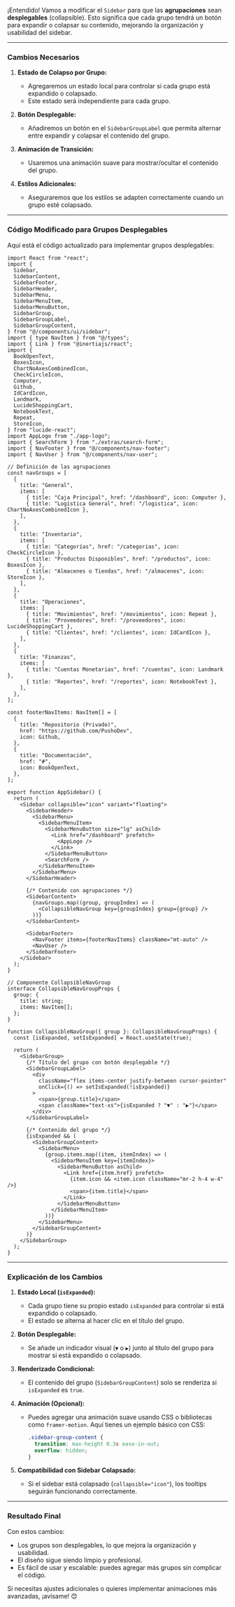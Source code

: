 ¡Entendido! Vamos a modificar el `Sidebar` para que las **agrupaciones** sean **desplegables** (collapsible). Esto significa que cada grupo tendrá un botón para expandir o colapsar su contenido, mejorando la organización y usabilidad del sidebar.

---

### Cambios Necesarios

1. **Estado de Colapso por Grupo:**

   - Agregaremos un estado local para controlar si cada grupo está expandido o colapsado.
   - Este estado será independiente para cada grupo.
2. **Botón Desplegable:**

   - Añadiremos un botón en el `SidebarGroupLabel` que permita alternar entre expandir y colapsar el contenido del grupo.
3. **Animación de Transición:**

   - Usaremos una animación suave para mostrar/ocultar el contenido del grupo.
4. **Estilos Adicionales:**

   - Aseguraremos que los estilos se adapten correctamente cuando un grupo esté colapsado.

---

### Código Modificado para Grupos Desplegables

Aquí está el código actualizado para implementar grupos desplegables:

```tsx
import React from "react";
import {
  Sidebar,
  SidebarContent,
  SidebarFooter,
  SidebarHeader,
  SidebarMenu,
  SidebarMenuItem,
  SidebarMenuButton,
  SidebarGroup,
  SidebarGroupLabel,
  SidebarGroupContent,
} from "@/components/ui/sidebar";
import { type NavItem } from "@/types";
import { Link } from "@inertiajs/react";
import {
  BookOpenText,
  BoxesIcon,
  ChartNoAxesCombinedIcon,
  CheckCircleIcon,
  Computer,
  Github,
  IdCardIcon,
  Landmark,
  LucideShoppingCart,
  NotebookText,
  Repeat,
  StoreIcon,
} from "lucide-react";
import AppLogo from "./app-logo";
import { SearchForm } from "./extras/search-form";
import { NavFooter } from "@/components/nav-footer";
import { NavUser } from "@/components/nav-user";

// Definición de las agrupaciones
const navGroups = [
  {
    title: "General",
    items: [
      { title: "Caja Principal", href: "/dashboard", icon: Computer },
      { title: "Logística General", href: "/logistica", icon: ChartNoAxesCombinedIcon },
    ],
  },
  {
    title: "Inventario",
    items: [
      { title: "Categorías", href: "/categorias", icon: CheckCircleIcon },
      { title: "Productos Disponibles", href: "/productos", icon: BoxesIcon },
      { title: "Almacenes o Tiendas", href: "/almacenes", icon: StoreIcon },
    ],
  },
  {
    title: "Operaciones",
    items: [
      { title: "Movimientos", href: "/movimientos", icon: Repeat },
      { title: "Proveedores", href: "/proveedores", icon: LucideShoppingCart },
      { title: "Clientes", href: "/clientes", icon: IdCardIcon },
    ],
  },
  {
    title: "Finanzas",
    items: [
      { title: "Cuentas Monetarias", href: "/cuentas", icon: Landmark },
      { title: "Reportes", href: "/reportes", icon: NotebookText },
    ],
  },
];

const footerNavItems: NavItem[] = [
  {
    title: "Repositorio (Privado)",
    href: "https://github.com/PushoDev",
    icon: Github,
  },
  {
    title: "Documentación",
    href: "#",
    icon: BookOpenText,
  },
];

export function AppSidebar() {
  return (
    <Sidebar collapsible="icon" variant="floating">
      <SidebarHeader>
        <SidebarMenu>
          <SidebarMenuItem>
            <SidebarMenuButton size="lg" asChild>
              <Link href="/dashboard" prefetch>
                <AppLogo />
              </Link>
            </SidebarMenuButton>
            <SearchForm />
          </SidebarMenuItem>
        </SidebarMenu>
      </SidebarHeader>

      {/* Contenido con agrupaciones */}
      <SidebarContent>
        {navGroups.map((group, groupIndex) => (
          <CollapsibleNavGroup key={groupIndex} group={group} />
        ))}
      </SidebarContent>

      <SidebarFooter>
        <NavFooter items={footerNavItems} className="mt-auto" />
        <NavUser />
      </SidebarFooter>
    </Sidebar>
  );
}

// Componente CollapsibleNavGroup
interface CollapsibleNavGroupProps {
  group: {
    title: string;
    items: NavItem[];
  };
}

function CollapsibleNavGroup({ group }: CollapsibleNavGroupProps) {
  const [isExpanded, setIsExpanded] = React.useState(true);

  return (
    <SidebarGroup>
      {/* Título del grupo con botón desplegable */}
      <SidebarGroupLabel>
        <div
          className="flex items-center justify-between cursor-pointer"
          onClick={() => setIsExpanded(!isExpanded)}
        >
          <span>{group.title}</span>
          <span className="text-xs">{isExpanded ? "▼" : "▶"}</span>
        </div>
      </SidebarGroupLabel>

      {/* Contenido del grupo */}
      {isExpanded && (
        <SidebarGroupContent>
          <SidebarMenu>
            {group.items.map((item, itemIndex) => (
              <SidebarMenuItem key={itemIndex}>
                <SidebarMenuButton asChild>
                  <Link href={item.href} prefetch>
                    {item.icon && <item.icon className="mr-2 h-4 w-4" />}
                    <span>{item.title}</span>
                  </Link>
                </SidebarMenuButton>
              </SidebarMenuItem>
            ))}
          </SidebarMenu>
        </SidebarGroupContent>
      )}
    </SidebarGroup>
  );
}
```

---

### Explicación de los Cambios

1. **Estado Local (`isExpanded`):**

   - Cada grupo tiene su propio estado `isExpanded` para controlar si está expandido o colapsado.
   - El estado se alterna al hacer clic en el título del grupo.
2. **Botón Desplegable:**

   - Se añade un indicador visual (`▼` o `▶`) junto al título del grupo para mostrar si está expandido o colapsado.
3. **Renderizado Condicional:**

   - El contenido del grupo (`SidebarGroupContent`) solo se renderiza si `isExpanded` es `true`.
4. **Animación (Opcional):**

   - Puedes agregar una animación suave usando CSS o bibliotecas como `framer-motion`. Aquí tienes un ejemplo básico con CSS:
     ```css
     .sidebar-group-content {
       transition: max-height 0.3s ease-in-out;
       overflow: hidden;
     }
     ```
5. **Compatibilidad con Sidebar Colapsado:**

   - Si el sidebar está colapsado (`collapsible="icon"`), los tooltips seguirán funcionando correctamente.

---

### Resultado Final

Con estos cambios:

- Los grupos son desplegables, lo que mejora la organización y usabilidad.
- El diseño sigue siendo limpio y profesional.
- Es fácil de usar y escalable: puedes agregar más grupos sin complicar el código.

Si necesitas ajustes adicionales o quieres implementar animaciones más avanzadas, ¡avísame! 😊

